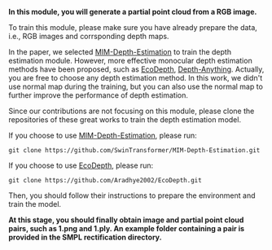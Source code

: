 **In this module, you will generate a partial point cloud from a RGB image.**

To train this module, please make sure you have already prepare the data, i.e., RGB images and corrsponding depth maps.   

In the paper, we selected [MIM-Depth-Estimation](https://github.com/SwinTransformer/MIM-Depth-Estimation) to train the depth estimation module. However, more effective monocular depth estimation methods have been proposed, such as [EcoDepth](https://github.com/aradhye2002/ecodepth), [Depth-Anything](https://github.com/LiheYoung/Depth-Anything). Actually, you are free to choose any depth estimation method. In this work, we didn't use normal map during the training, but you can also use the normal map to further improve the performance of depth estimation.

Since our contributions are not focusing on this module, please clone the repositories of these great works to train the depth estimation model.

If you choose to use [MIM-Depth-Estimation](https://github.com/SwinTransformer/MIM-Depth-Estimation), please run:

`git clone https://github.com/SwinTransformer/MIM-Depth-Estimation.git`

If you choose to use [EcoDepth](https://github.com/aradhye2002/ecodepth), please run:

`git clone https://github.com/Aradhye2002/EcoDepth.git`

Then, you should follow their instructions to prepare the environment and train the model. 



**At this stage, you should finally obtain image and partial point cloud pairs, such as 1.png and 1.ply. An example folder containing a pair is provided in the SMPL rectification directory.**
